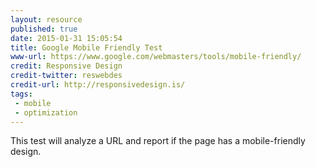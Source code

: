 ```yaml
---
layout: resource
published: true
date: 2015-01-31 15:05:54
title: Google Mobile Friendly Test
www-url: https://www.google.com/webmasters/tools/mobile-friendly/
credit: Responsive Design
credit-twitter: reswebdes
credit-url: http://responsivedesign.is/
tags: 
 - mobile
 - optimization
---
```


This test will analyze a URL and report if the page has a mobile-friendly design.